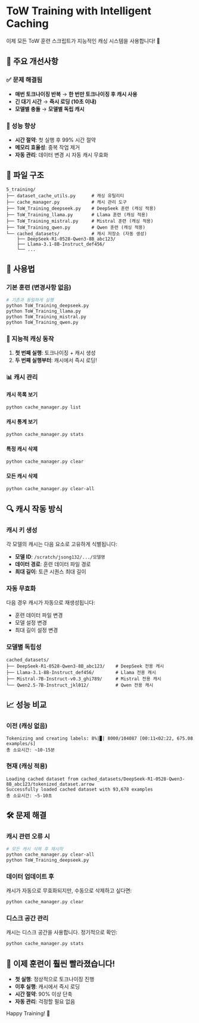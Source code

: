 # ToW Training with Intelligent Caching

이제 모든 ToW 훈련 스크립트가 지능적인 캐싱 시스템을 사용합니다! 🚀

## 🎯 주요 개선사항

### ✅ 문제 해결됨
- **매번 토크나이징 반복** → **한 번만 토크나이징 후 캐시 사용**
- **긴 대기 시간** → **즉시 로딩 (10초 이내)**
- **모델별 충돌** → **모델별 독립 캐시**

### 🚀 성능 향상
- **시간 절약**: 첫 실행 후 99% 시간 절약
- **메모리 효율성**: 중복 작업 제거
- **자동 관리**: 데이터 변경 시 자동 캐시 무효화

## 📁 파일 구조

```
5_training/
├── dataset_cache_utils.py      # 캐싱 유틸리티
├── cache_manager.py            # 캐시 관리 도구
├── ToW_Training_deepseek.py    # DeepSeek 훈련 (캐싱 적용)
├── ToW_Training_llama.py       # Llama 훈련 (캐싱 적용)
├── ToW_Training_mistral.py     # Mistral 훈련 (캐싱 적용)
├── ToW_Training_qwen.py        # Qwen 훈련 (캐싱 적용)
└── cached_datasets/            # 캐시 저장소 (자동 생성)
    ├── DeepSeek-R1-0528-Qwen3-8B_abc123/
    ├── Llama-3.1-8B-Instruct_def456/
    └── ...
```

## 🔧 사용법

### 기본 훈련 (변경사항 없음)
```bash
# 기존과 동일하게 실행
python ToW_Training_deepseek.py
python ToW_Training_llama.py
python ToW_Training_mistral.py
python ToW_Training_qwen.py
```

### 🧠 지능적 캐싱 동작
1. **첫 번째 실행**: 토크나이징 + 캐시 생성
2. **두 번째 실행부터**: 캐시에서 즉시 로딩!

### 📊 캐시 관리

#### 캐시 목록 보기
```bash
python cache_manager.py list
```

#### 캐시 통계 보기
```bash
python cache_manager.py stats
```

#### 특정 캐시 삭제
```bash
python cache_manager.py clear
```

#### 모든 캐시 삭제
```bash
python cache_manager.py clear-all
```

## 🔍 캐시 작동 방식

### 캐시 키 생성
각 모델의 캐시는 다음 요소로 고유하게 식별됩니다:
- **모델 ID**: `/scratch/jsong132/.../모델명`
- **데이터 경로**: 훈련 데이터 파일 경로
- **최대 길이**: 토큰 시퀀스 최대 길이

### 자동 무효화
다음 경우 캐시가 자동으로 재생성됩니다:
- 훈련 데이터 파일 변경
- 모델 설정 변경
- 최대 길이 설정 변경

### 모델별 독립성
```
cached_datasets/
├── DeepSeek-R1-0528-Qwen3-8B_abc123/    # DeepSeek 전용 캐시
├── Llama-3.1-8B-Instruct_def456/        # Llama 전용 캐시
├── Mistral-7B-Instruct-v0.3_ghi789/     # Mistral 전용 캐시
└── Qwen2.5-7B-Instruct_jkl012/          # Qwen 전용 캐시
```

## 📈 성능 비교

### 이전 (캐싱 없음)
```
Tokenizing and creating labels: 8%|▉| 8000/104087 [00:11<02:22, 675.08 examples/s]
총 소요시간: ~10-15분
```

### 현재 (캐싱 적용)
```
Loading cached dataset from cached_datasets/DeepSeek-R1-0528-Qwen3-8B_abc123/tokenized_dataset.arrow
Successfully loaded cached dataset with 93,678 examples
총 소요시간: ~5-10초
```

## 🛠️ 문제 해결

### 캐시 관련 오류 시
```bash
# 모든 캐시 삭제 후 재시작
python cache_manager.py clear-all
python ToW_Training_deepseek.py
```

### 데이터 업데이트 후
캐시가 자동으로 무효화되지만, 수동으로 삭제하고 싶다면:
```bash
python cache_manager.py clear
```

### 디스크 공간 관리
캐시는 디스크 공간을 사용합니다. 정기적으로 확인:
```bash
python cache_manager.py stats
```

## 🎉 이제 훈련이 훨씬 빨라졌습니다!

- **첫 실행**: 정상적으로 토크나이징 진행
- **이후 실행**: 캐시에서 즉시 로딩
- **시간 절약**: 90% 이상 단축
- **자동 관리**: 걱정할 필요 없음

Happy Training! 🚀